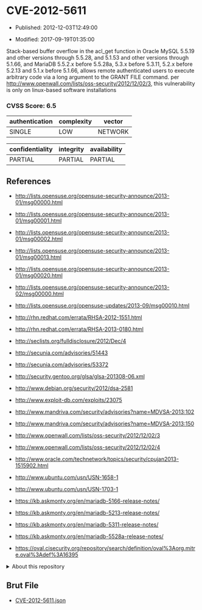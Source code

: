 # CVE-2012-5611

- Published: 2012-12-03T12:49:00

- Modified: 2017-09-19T01:35:00

Stack-based buffer overflow in the acl_get function in Oracle MySQL 5.5.19 and other versions through 5.5.28, and 5.1.53 and other versions through 5.1.66, and MariaDB 5.5.2.x before 5.5.28a, 5.3.x before 5.3.11, 5.2.x before 5.2.13 and 5.1.x before 5.1.66, allows remote authenticated users to execute arbitrary code via a long argument to the GRANT FILE command. per http://www.openwall.com/lists/oss-security/2012/12/02/3, this vulnerability is only on linux-based software installations

### CVSS Score: **6.5**

| authentication | complexity | vector |
| --- | --- | --- |
| SINGLE | LOW | NETWORK |

| confidentiality | integrity | availability |
| --- | --- | --- |
| PARTIAL | PARTIAL | PARTIAL |

## References

* http://lists.opensuse.org/opensuse-security-announce/2013-01/msg00000.html

* http://lists.opensuse.org/opensuse-security-announce/2013-01/msg00001.html

* http://lists.opensuse.org/opensuse-security-announce/2013-01/msg00002.html

* http://lists.opensuse.org/opensuse-security-announce/2013-01/msg00013.html

* http://lists.opensuse.org/opensuse-security-announce/2013-01/msg00020.html

* http://lists.opensuse.org/opensuse-security-announce/2013-02/msg00000.html

* http://lists.opensuse.org/opensuse-updates/2013-09/msg00010.html

* http://rhn.redhat.com/errata/RHSA-2012-1551.html

* http://rhn.redhat.com/errata/RHSA-2013-0180.html

* http://seclists.org/fulldisclosure/2012/Dec/4

* http://secunia.com/advisories/51443

* http://secunia.com/advisories/53372

* http://security.gentoo.org/glsa/glsa-201308-06.xml

* http://www.debian.org/security/2012/dsa-2581

* http://www.exploit-db.com/exploits/23075

* http://www.mandriva.com/security/advisories?name=MDVSA-2013:102

* http://www.mandriva.com/security/advisories?name=MDVSA-2013:150

* http://www.openwall.com/lists/oss-security/2012/12/02/3

* http://www.openwall.com/lists/oss-security/2012/12/02/4

* http://www.oracle.com/technetwork/topics/security/cpujan2013-1515902.html

* http://www.ubuntu.com/usn/USN-1658-1

* http://www.ubuntu.com/usn/USN-1703-1

* https://kb.askmonty.org/en/mariadb-5166-release-notes/

* https://kb.askmonty.org/en/mariadb-5213-release-notes/

* https://kb.askmonty.org/en/mariadb-5311-release-notes/

* https://kb.askmonty.org/en/mariadb-5528a-release-notes/

* https://oval.cisecurity.org/repository/search/definition/oval%3Aorg.mitre.oval%3Adef%3A16395

<details>
<summary>About this repository</summary> 

  This repository is part of the project [Live Hack CVE](https://github.com/Live-Hack-CVE). Main website can be found [www.live-hack.org](https://www.live-hack.org) 
  
  Made by [Sn0wAlice](https://github.com/Sn0wAlice) for the people that care about security and need to have a feed of the latest CVEs. Hope you enjoy it, don't forget to star the repo and follow me on [Twitter](https://twitter.com/Sn0wAlice) and [Github](https://github.com/Sn0wAlice). And that is my [personnal website](https://www.alice-snow.me/)

  - [Home Page](https://github.com/Live-Hack-CVE)
  - [Framework](https://github.com/Live-Hack-CVE/cve-framework)
  - [CVE database](https://github.com/Live-Hack-CVE/full_database)
  - [Changelog](https://github.com/Live-Hack-CVE/Changelog)
</details>

## Brut File

* [CVE-2012-5611.json](https://raw.githubusercontent.com/Live-Hack-CVE/full_database/main/cves/2012/CVE-2012-5611.json)

